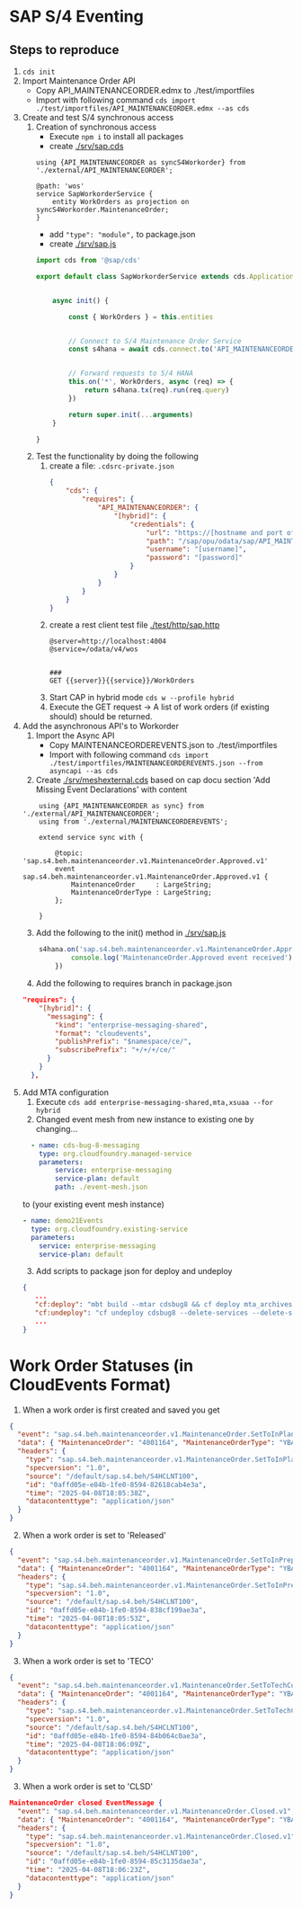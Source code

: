 # SAP S/4 Eventing



## Steps to reproduce
1. `cds init`
2. Import Maintenance Order API
    - Copy API_MAINTENANCEORDER.edmx to ./test/importfiles
    - Import with following command `cds import ./test/importfiles/API_MAINTENANCEORDER.edmx --as cds`
3. Create and test S/4 synchronous access
    1. Creation of synchronous access
        - Execute `npm i` to install all packages
        - create [./srv/sap.cds](./srv/sap.cds)
        ```cds
        using {API_MAINTENANCEORDER as syncS4Workorder} from './external/API_MAINTENANCEORDER';

        @path: 'wos'
        service SapWorkorderService {
            entity WorkOrders as projection on syncS4Workorder.MaintenanceOrder;
        }
        ```
        - add `"type": "module",` to package.json
        - create [./srv/sap.js](./srv/sap.js)
        ```javascript
        import cds from '@sap/cds'

        export default class SapWorkorderService extends cds.ApplicationService {


            async init() {

                const { WorkOrders } = this.entities


                // Connect to S/4 Maintenance Order Service
                const s4hana = await cds.connect.to('API_MAINTENANCEORDER')


                // Forward requests to S/4 HANA
                this.on('*', WorkOrders, async (req) => {
                    return s4hana.tx(req).run(req.query)
                })

                return super.init(...arguments)
            }

        }
        ```
    2. Test the functionality by doing the following
        1. create a file: `.cdsrc-private.json`
            ```json
            {
                "cds": {
                    "requires": {
                        "API_MAINTENANCEORDER": {
                            "[hybrid]": {
                                "credentials": {
                                    "url": "https://[hostname and port of your sap system]",
                                    "path": "/sap/opu/odata/sap/API_MAINTENANCEORDER",
                                    "username": "[username]",
                                    "password": "[password]"
                                }
                            }
                        }
                    }
                }
            }
            ```
        2. create a rest client test file [./test/http/sap.http](./test/http/sap.http)
            ```http
            @server=http://localhost:4004
            @service=/odata/v4/wos


            ###
            GET {{server}}{{service}}/WorkOrders

            ```
        3. Start CAP in hybrid mode `cds w --profile hybrid`
        4. Execute the GET request -> A list of work orders (if existing should) should be returned.
4. Add the asynchronous API's to Workorder
    1. Import the Async API
         - Copy MAINTENANCEORDEREVENTS.json to ./test/importfiles
        - Import with following command `cds import ./test/importfiles/MAINTENANCEORDEREVENTS.json --from asyncapi --as cds`
    2. Create [./srv/meshexternal.cds](./srv/meshexternal.cds) based on cap docu section 'Add Missing Event Declarations' with content
    ```cds
        using {API_MAINTENANCEORDER as sync} from './external/API_MAINTENANCEORDER';
        using from './external/MAINTENANCEORDEREVENTS';

        extend service sync with {

            @topic: 'sap.s4.beh.maintenanceorder.v1.MaintenanceOrder.Approved.v1'
            event sap.s4.beh.maintenanceorder.v1.MaintenanceOrder.Approved.v1 {
                MaintenanceOrder     : LargeString;
                MaintenanceOrderType : LargeString;
            };

        }
    ```
    3. Add the following to the init() method in [./srv/sap.js](./srv/sap.js)
    ```javascript
        s4hana.on('sap.s4.beh.maintenanceorder.v1.MaintenanceOrder.Approved.v1', async (req) => {
                console.log('MaintenanceOrder.Approved event received')
            })

    ```
    4. Add the following to requires branch in package.json
    ```json
    "requires": {
        "[hybrid]": {
          "messaging": {
            "kind": "enterprise-messaging-shared",
            "format": "cloudevents",
            "publishPrefix": "$namespace/ce/",
            "subscribePrefix": "+/+/+/ce/"
          }
        }
      },
    ```
5. Add MTA configuration
    1. Execute `cds add enterprise-messaging-shared,mta,xsuaa --for hybrid`
    2. Changed event mesh from new instance to existing one by changing...
    ```yaml
      - name: cds-bug-8-messaging
        type: org.cloudfoundry.managed-service
        parameters:
            service: enterprise-messaging
            service-plan: default
            path: ./event-mesh.json
    ```
    to (your existing event mesh instance)
    ```yaml
    - name: demo21Events
      type: org.cloudfoundry.existing-service
      parameters:
        service: enterprise-messaging
        service-plan: default
    ```
    3. Add scripts to package json for deploy and undeploy
    ```json
    {
       ...
       "cf:deploy": "mbt build --mtar cdsbug8 && cf deploy mta_archives/cdsbug8.mtar",
       "cf:undeploy": "cf undeploy cdsbug8 --delete-services --delete-service-keys --delete-service-brokers"
       ...
    }

# Work Order Statuses (in CloudEvents Format)
1. When a work order is first created and saved you get
```json
{
  "event": "sap.s4.beh.maintenanceorder.v1.MaintenanceOrder.SetToInPlanning.v1",
  "data": { "MaintenanceOrder": "4001164", "MaintenanceOrderType": "YBA1" },
  "headers": {
    "type": "sap.s4.beh.maintenanceorder.v1.MaintenanceOrder.SetToInPlanning.v1",
    "specversion": "1.0",
    "source": "/default/sap.s4.beh/S4HCLNT100",
    "id": "0affd05e-e84b-1fe0-8594-82618cab4e3a",
    "time": "2025-04-08T18:05:38Z",
    "datacontenttype": "application/json"
  }
}
```
2. When a work order is set to 'Released'

```json
{
  "event": "sap.s4.beh.maintenanceorder.v1.MaintenanceOrder.SetToInPreparation.v1",
  "data": { "MaintenanceOrder": "4001164", "MaintenanceOrderType": "YBA1" },
  "headers": {
    "type": "sap.s4.beh.maintenanceorder.v1.MaintenanceOrder.SetToInPreparation.v1",
    "specversion": "1.0",
    "source": "/default/sap.s4.beh/S4HCLNT100",
    "id": "0affd05e-e84b-1fe0-8594-838cf199ae3a",
    "time": "2025-04-08T18:05:53Z",
    "datacontenttype": "application/json"
  }
}
```

3. When a work order is set to 'TECO'

```json
{
  "event": "sap.s4.beh.maintenanceorder.v1.MaintenanceOrder.SetToTechCompleted.v1",
  "data": { "MaintenanceOrder": "4001164", "MaintenanceOrderType": "YBA1" },
  "headers": {
    "type": "sap.s4.beh.maintenanceorder.v1.MaintenanceOrder.SetToTechCompleted.v1",
    "specversion": "1.0",
    "source": "/default/sap.s4.beh/S4HCLNT100",
    "id": "0affd05e-e84b-1fe0-8594-84b064c0ae3a",
    "time": "2025-04-08T18:06:09Z",
    "datacontenttype": "application/json"
  }
}
```


3. When a work order is set to 'CLSD'
```json
MaintenanceOrder closed EventMessage {
  "event": "sap.s4.beh.maintenanceorder.v1.MaintenanceOrder.Closed.v1",
  "data": { "MaintenanceOrder": "4001164", "MaintenanceOrderType": "YBA1" },
  "headers": {
    "type": "sap.s4.beh.maintenanceorder.v1.MaintenanceOrder.Closed.v1",
    "specversion": "1.0",
    "source": "/default/sap.s4.beh/S4HCLNT100",
    "id": "0affd05e-e84b-1fe0-8594-85c3135dae3a",
    "time": "2025-04-08T18:06:23Z",
    "datacontenttype": "application/json"
  }
}
```
